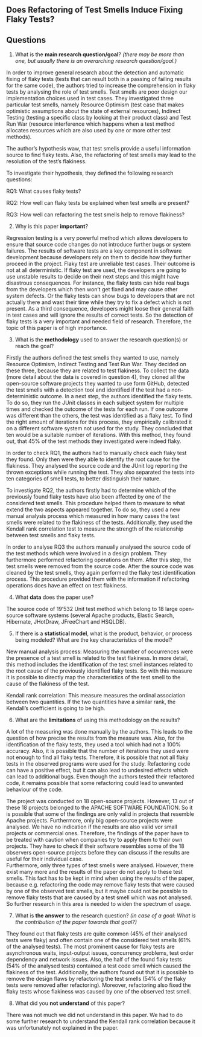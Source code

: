 ## Does Refactoring of Test Smells Induce Fixing Flaky Tests?

## Questions

1. What is the **main research question/goal**? _(there may be more than one, but usually there is an overarching research question/goal.)_

In order to improve general research about the detection and automatic fixing of flaky tests (tests that can result both in a passing of failing results for the same code), the authors tried to increase the comprehension in flaky tests by analysing the role of test smells. Test smells are poor design our implementation choices used in test cases. They investigated three particular test smells, namely Resource Optimism (test case that makes optimistic assumptions about the state of external resources), Indirect Testing (testing a specific class by looking at their product class) and Test Run War (resource interference which happens when a test method allocates resources which are also used by one or more other test methods). 

The author’s hypothesis waw, that test smells provide a useful information source to find flaky tests. Also, the refactoring of test smells may lead to the resolution of the test’s flakiness. 

To investigate their hypothesis, they defined the following research questions:

RQ1: What causes flaky tests?

RQ2: How well can flaky tests be explained when test smells are present?

RQ3: How well can refactoring the test smells help to remove flakiness?

2. Why is this paper **important**?

Regression testing is a very powerful method which allows developers to ensure that source code changes do not introduce further bugs or system failures. The results of software tests are a key component in software development because developers rely on them to decide how they further proceed in the project. 
Flaky test are unreliable test cases. Their outcome is not at all deterministic. If flaky test are used, the developers are going to use unstable results to decide on their next steps and this might have disastrous consequences. For instance, the flaky tests can hide real bugs from the developers which then won’t get fixed and may cause other system defects. Or the flaky tests can show bugs to developers that are not actually there and wast their time while they try to fix a defect which is not present. As a third consequence, developers might loose their general faith in test cases and will ignore the results of correct tests. So the detection of flaky tests is a very important and needed field of research. Therefore, the topic of this paper is of high importance. 

3. What is the **methodology** used to answer the research question(s) or reach the goal?

Firstly the authors defined the test smells they wanted to use, namely Resource Optimism, Indirect Testing and Test Run War. They decided on these three, because they are related to test flakiness. To collect the data (more detail about the data is covered in question 4), they cloned all the open-source software projects they wanted to use form GitHub, detected the test smells with a detection tool and identified if the test had a non-deterministic outcome. In a next step, the authors identified the flaky tests. To do so, they run the JUnit classes in each subject system for multiple times and checked the outcome of the tests for each run. If one outcome was different than the others, the test was identified as a flaky test. To find the right amount of iterations for this process, they empirically calibrated it on a different software system not used for the study. They concluded that ten would be a suitable number of iterations. With this method, they found out, that 45% of the test methods they investigated were indeed flaky. 

In order to check RQ1, the authors had to manually check each flaky test they found. Only then were they able to identify the root cause for the flakiness. They analysed the source code and the JUnit log reporting the thrown exceptions while running the test. They also separated the tests into ten categories of smell tests, to better distinguish their nature. 

To investigate RQ2, the authors firstly had to determine which of the previously found flaky tests have also been affected by one of the considered test smells. This procedure helped them to measure to what extend the two aspects appeared together. To do so, they used a new manual analysis process which measured in how many cases the test smells were related to the flakiness of the tests. Additionally, they used the Kendall rank correlation test to measure the strength of the relationship between test smells and flaky tests. 

In order to analyse RQ3 the authors manually analysed the source code of the test methods which were involved in a design problem. They furthermore performed refactoring operations on them. After this step, the test smells were removed from the source code. After the source code was cleaned by the test smells, they again performed the flaky test identification process. This procedure provided them with the information if refactoring operations does have an effect on test flakiness. 

4. What **data** does the paper use?

The source code of 19’532 Unit test method which belong to 18 large open-source software systems (several Apache products, Elastic Search, Hibernate, JHotDraw, JFreeChart and HSQLDB). 

5. If there is a **statistical model**, what is the product, behavior, or process being modeled? What are the key characteristics of the model?

New manual analysis process: Measuring the number of occurrences were the presence of a test smell is related to the test flakiness. In more detail, this method includes the identification of the test smell instances related to the root cause of the previously identified flaky tests. So with this measure it is possible to directly map the characteristics of the test smell to the cause of the flakiness of the test.

Kendall rank correlation: This measure measures the ordinal association between two quantities. If the two quantities have a similar rank, the Kendall’s coefficient is going to be high.  

6. What are the **limitations** of using this methodology on the results?

A lot of the measuring was done manually by the authors. This leads to the question of how precise the results from the measure was. Also, for the identification of the flaky tests, they used a tool which had not a 100% accuracy. Also, it is possible that the number of iterations they used were not enough to find all flaky tests. Therefore, it is possible that not all flaky tests in the observed programs were used for the study. Refactoring code can have a positive effect, but it can also lead to undesired effects which can lead to additional bugs. Even though the authors tested their refactored code, it remains possible that some refactoring could lead to unwanted behaviour of the code.  

The project was conducted on 18 open-source projects. However, 13 out of these 18 projects belonged to the APACHE SOFTWARE FOUNDATION. So it is possible that some of the findings are only valid in projects that resemble Apache projects. Furthermore, only big open-source projects were analysed. We have no indication if the results are also valid vor small projects or commercial ones. Therefore, the findings of the paper have to be treated with caution when companies try to apply them to their own projects. They have to check if their software resembles some of the 18 observers open-source projects before they can discuss if the results are useful for their individual case.  
Furthermore, only three types of test smells were analysed. However, there exist many more and the results of the paper do not apply to these test smells. This fact has to be kept in mind when using the results of the paper, because e.g. refactoring the code may remove flaky tests that were caused by one of the observed test smells, but it maybe could not  be possible to remove flaky tests that are caused by a test smell which was not analysed. So further research in this area is needed to widen the spectrum of usage. 

7. What is **the answer** to the research question? _(in case of a goal: What is the contribution of the paper towards that goal?)_

They found out that flaky tests are quite common (45% of their analysed tests were flaky) and often contain one of the considered test smells (61% of the analysed tests). The most prominent cause for flaky tests are asynchronous waits, input-output issues, concurrency problems, test order dependency and network issues. Also, the half of the found flaky tests (54% of the analysed tests) contained a test code smell which caused the flakiness of the test. Additionally, the authors found out that it is possible to remove the design flaws by refactoring the test smells (54% of the flaky tests were removed after refactoring). Moreover, refactoring also fixed the flaky tests whose flakiness was caused by one of the observed test smell.

8. What did you **not understand** of this paper?

There was not much we did not understand in this paper. We had to do some further research to understand the Kendall rank correlation because it was unfortunately not explained in the paper. 
